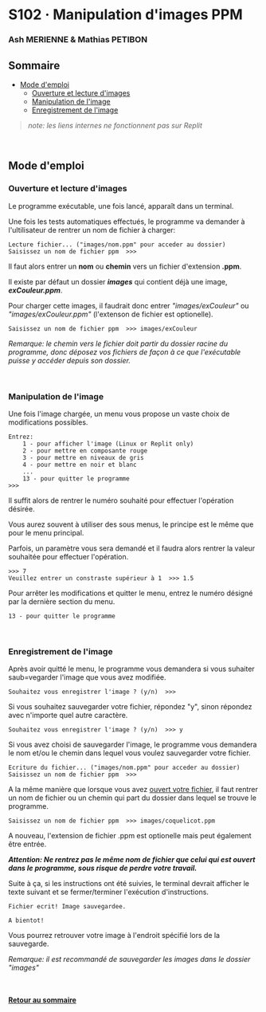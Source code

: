 # S102 · Manipulation d'images PPM

### Ash MERIENNE & Mathias PETIBON

## Sommaire

- [Mode d'emploi](#mode-demploi)
	- [Ouverture et lecture d'images](#ouverture-et-lecture-dimages)
    - [Manipulation de l'image](#manipulation-de-limage)
    - [Enregistrement de l'image](#enregistrement-de-limage)

> *note: les liens internes ne fonctionnent pas sur Replit*

<br>

## Mode d'emploi

### Ouverture et lecture d'images

Le programme exécutable, une fois lancé, apparaît dans un terminal.

Une fois les tests automatiques effectués, le programme va demander à l'ultilisateur de rentrer un nom de fichier à charger:

	Lecture fichier... ("images/nom.ppm" pour acceder au dossier)
	Saisissez un nom de fichier ppm  >>> 

Il faut alors entrer un **nom** ou **chemin** vers un fichier d'extension **.ppm**.

Il existe par défaut un dossier ***images*** qui contient déjà une image, ***exCouleur.ppm***.

Pour charger cette images, il faudrait donc entrer _"images/exCouleur"_ ou _"images/exCouleur.ppm"_ (l'extenson de fichier est optionelle).

	Saisissez un nom de fichier ppm  >>> images/exCouleur

*Remarque: le chemin vers le fichier doit partir du dossier racine du programme, donc déposez vos fichiers de façon à ce que l'exécutable puisse y accéder depuis son dossier.*

<br>

### Manipulation de l'image

Une fois l'image chargée, un menu vous propose un vaste choix de modifications possibles.

	Entrez:
		1 - pour afficher l'image (Linux or Replit only)
		2 - pour mettre en composante rouge
		3 - pour mettre en niveaux de gris
		4 - pour mettre en noir et blanc
		...
		13 - pour quitter le programme
	>>> 

Il suffit alors de rentrer le numéro souhaité pour effectuer l'opération désirée.

Vous aurez souvent à utiliser des sous menus, le principe est le même que pour le menu principal.

Parfois, un paramètre vous sera demandé et il faudra alors rentrer la valeur souhaitée pour effectuer l'opération.

	>>> 7
	Veuillez entrer un constraste supérieur à 1  >>> 1.5


Pour arrêter les modifications et quitter le menu, entrez le numéro désigné par la dernière section du menu.

	13 - pour quitter le programme


<br>

### Enregistrement de l'image

Après avoir quitté le menu, le programme vous demandera si vous suhaiter saub=vegarder l'image que vous avez modifiée.

	Souhaitez vous enregistrer l'image ? (y/n)  >>> 

Si vous souhaitez sauvegarder votre fichier, répondez "y", sinon répondez avec n'importe quel autre caractère.

	Souhaitez vous enregistrer l'image ? (y/n)  >>> y

Si vous avez choisi de sauvegarder l'image, le programme vous demandera le nom et/ou le chemin dans lequel vous voulez sauvegarder votre fichier. 

	Ecriture du fichier... ("images/nom.ppm" pour acceder au dossier)
	Saisissez un nom de fichier ppm  >>> 

A la même manière que lorsque vous avez [ouvert votre fichier](#ouverture-et-lecture-dimages), il faut rentrer un nom de fichier ou un chemin qui part du dossier dans lequel se trouve le programme.

	Saisissez un nom de fichier ppm  >>> images/coquelicot.ppm

A nouveau, l'extension de fichier .ppm est optionelle mais peut également être entrée.

***Attention: Ne rentrez pas le même nom de fichier que celui qui est ouvert dans le programme, sous risque de perdre votre travail.***

Suite à ça, si les instructions ont été suivies, le terminal devrait afficher le texte suivant et se fermer/terminer l'exécution d'instructions.

	Fichier ecrit! Image sauvegardee.
	
	A bientot!

Vous pourrez retrouver votre image à l'endroit spécifié lors de la sauvegarde.

*Remarque: il est recommandé de sauvegarder les images dans le dossier "images"*


<br><br> **[Retour au sommaire](#sommaire)**
